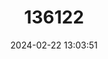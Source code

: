 ---
title: "136122"
category: "Mannophryne trujillensis"
draft: false
date: 2024-02-22 13:03:51
languages:
  Spanish; Castilian: ["Sapito Acollarado de Trujillo"]
  English: ["Trujillo Collared Frog"]
---